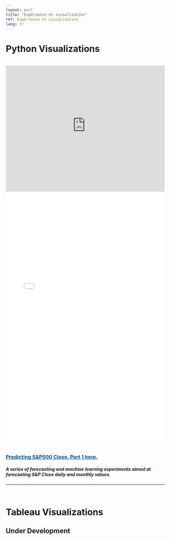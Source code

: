 ```yaml
---
layout: post
title: "Expérience et visualisation"
ref: Expérience et visualisation
lang: fr
---
```


<h1 class="section-front-header-module__title">Python Visualizations</h1>

<br />
<iframe width="100%" height="400" frameborder="0" src="https://user-images.githubusercontent.com/29665541/59149511-063bb280-8a16-11e9-9db7-8c42de02c221.gif"></iframe>
<br />

<div>
  <iframe width="100%" height="800" frameborder="0" scrolling="yes" src="//plot.ly/~mini_geek/106.embed"></iframe>
</div>
<br />

<a href="https://nbviewer.jupyter.org/github/LuisFRoch/Explore_iPy_Samples/blob/7fe7a74e886796bc6c449328ea2574631ef94176/SPClose.ipynb" rel="nofollow" target="_blank" style="font-size: 16px;color: #06529D; font-weight: bold;" class="underline_link" align="right">Predicting S&P500 Close. Part 1 here.</a>

<h5 class="sub-header">
  A series of forecasting and machine learning experiments aimed at forecasting S&P Close daily and monthly values.
</h5>

<hr>
<br />
<div>
<h1 class="section-front-header-module__title">Tableau Visualizations</h1>  
<h2>Under Development</h2>
</div>

